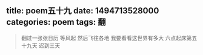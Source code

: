 title: poem五十九
date: 1494713528000
categories: poem
tags: 翻
---
> 翻过一张张日历
等风起
然后飞往各地
我要看看这世界有多大
六点起床第五十九天 迟到三天
